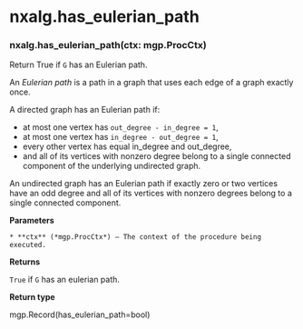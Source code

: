 # nxalg.has_eulerian_path


### nxalg.has_eulerian_path(ctx: mgp.ProcCtx)
Return True if `G` has an Eulerian path.

An *Eulerian path* is a path in a graph that uses each edge of a graph
exactly once.

A directed graph has an Eulerian path if:
* at most one vertex has `out_degree - in_degree = 1`,
* at most one vertex has `in_degree - out_degree = 1`,
* every other vertex has equal in_degree and out_degree,
* and all of its vertices with nonzero degree belong to a
single connected component of the underlying undirected graph.

An undirected graph has an Eulerian path if exactly zero or
two vertices have an odd degree and all of its vertices with
nonzero degrees belong to a single connected component.


**Parameters**

    * **ctx** (*mgp.ProcCtx*) – The context of the procedure being executed.



**Returns**

`True` if `G` has an eulerian path.



**Return type**

mgp.Record(has_eulerian_path=bool)
